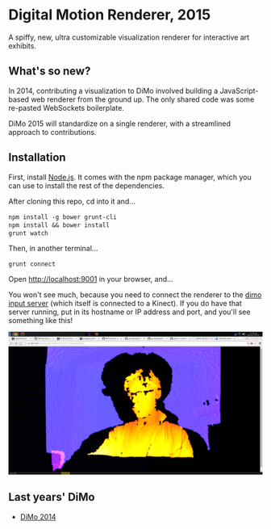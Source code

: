 Digital Motion Renderer, 2015
=============================

A spiffy, new, ultra customizable visualization renderer for interactive art
exhibits.

What's so new?
--------------

In 2014, contributing a visualization to DiMo involved building a
JavaScript-based web renderer from the ground up.  The only shared code was
some re-pasted WebSockets boilerplate.

DiMo 2015 will standardize on a single renderer, with a streamlined approach to
contributions.

Installation
------------

First, install [Node.js][node].  It comes with the npm package manager, which
you can use to install the rest of the dependencies.

After cloning this repo, cd into it and...

    npm install -g bower grunt-cli
    npm install && bower install
    grunt watch

Then, in another terminal...

    grunt connect

Open [http://localhost:9001](http://localhost:9001) in your browser, and...

You won't see much, because you need to connect the renderer to the [dimo input
server][dimoserver] (which itself is connected to a Kinect).  If you do have
that server running, put in its hostname or IP address and port, and you'll see
something like this!

![DiMo 2014 Silhouettes photo](src/images/readme_img.png)

Last years' DiMo
----------------

 - [DiMo 2014][dimo2014]

[dimo2014]: http://palebluepixel.org/projects/dimo/
[dimoserver]: https://github.com/geekspark-rh/dimo-2015-server
[node]: https://nodejs.org/

